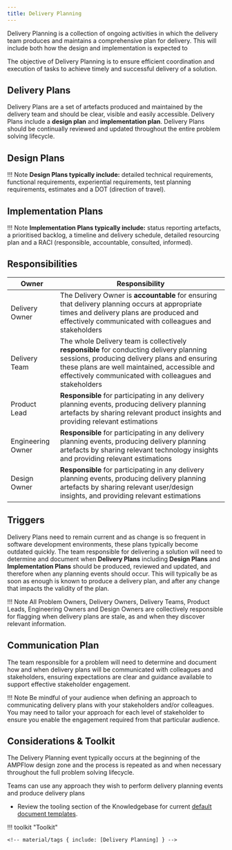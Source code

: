 ```yaml
---
title: Delivery Planning
---
```


Delivery Planning is a collection of ongoing activities in which the delivery team produces and maintains a comprehensive plan for delivery. This will include both how the design and implementation is expected to 

The objective of Delivery Planning is to ensure efficient coordination and execution of tasks to achieve timely and successful delivery of a solution.

## Delivery Plans

Delivery Plans are a set of artefacts produced and maintained by the delivery team and should be clear, visible and easily accessible. Delivery Plans include a **design plan** and **implementation plan**. Delivery Plans should be continually reviewed and updated throughout the entire problem solving lifecycle. 

## Design Plans

!!! Note
    **Design Plans typically include:** detailed technical requirements, functional requirements, experiential requirements, test planning requirements, estimates and a DOT (direction of travel).

## Implementation Plans

!!! Note
    **Implementation Plans typically include:** status reporting artefacts, a prioritised backlog, a timeline and delivery schedule, detailed resourcing plan and a RACI (responsible, accountable, consulted, informed).


## Responsibilities

| Owner                 | Responsibility |
|---|---|
| Delivery Owner        | The Delivery Owner is **accountable** for ensuring that delivery planning occurs at appropriate times and delivery plans are produced and effectively communicated with colleagues and stakeholders |
| Delivery Team         | The whole Delivery team is collectively **responsible** for conducting delivery planning sessions, producing delivery plans and ensuring these plans are well maintained, accessible and effectively communicated with colleagues and stakeholders |
| Product Lead          | **Responsible** for participating in any delivery planning events, producing delivery planning artefacts by sharing relevant product insights and providing relevant estimations |
| Engineering Owner     | **Responsible** for participating in any delivery planning events, producing delivery planning artefacts by sharing relevant technology insights and providing relevant estimations |
| Design Owner          | **Responsible** for participating in any delivery planning events, producing delivery planning artefacts by sharing relevant user/design insights, and providing relevant estimations |

## Triggers

Delivery Plans need to remain current and as change is so frequent in software development environments, these plans typically become outdated quickly.
The team responsible for delivering a solution will need to determine and document when **Delivery Plans** including **Design Plans** and **Implementation Plans** should be produced, reviewed and updated, and therefore when any planning events should occur. This will typically be as soon as enough is known to produce a delivery plan, and after any change that impacts the validity of the plan. 

!!! Note
    All Problem Owners, Delivery Owners, Delivery Teams, Product Leads, Engineering Owners and Design Owners are collectively responsible for flagging when delivery plans are stale, as and when they discover relevant information.

## Communication Plan

The team responsible for a problem will need to determine and document how and when delivery plans will be communicated with colleagues and stakeholders, ensuring expectations are clear and guidance available to support effective stakeholder engagement.  

!!! Note
    Be mindful of your audience when defining an approach to communicating delivery plans with your stakeholders and/or colleagues. You may need to tailor your approach for each level of stakeholder to ensure you enable the engagement required from that particular audience.

## Considerations & Toolkit 

The Delivery Planning event typically occurs at the beginning of the AMPFlow design zone and the process is repeated as and when necessary throughout the full problem solving lifecycle. 

Teams can use any approach they wish to perform delivery planning events and produce delivery plans

- Review the tooling section of the Knowledgebase for current [default document templates](https://knowledgebase.platformdev.amdigital.co.uk/Tools-and-Providers/AMPFlow-Governance/).

!!! toolkit "Toolkit"

    <!-- material/tags { include: [Delivery Planning] } -->